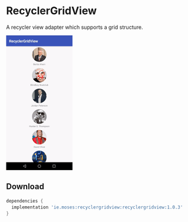 # RecyclerGridView
A recycler view adapter which supports a grid structure.

![example usage](https://raw.githubusercontent.com/abuicke/RecyclerGridView/v1.0.3/example.gif)

Download
--------

```groovy
dependencies {
  implementation 'ie.moses:recyclergridview:recyclergridview:1.0.3'
}
```
